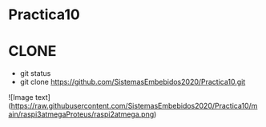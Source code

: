 # Practica10

# CLONE
- git status
- git clone https://github.com/SistemasEmbebidos2020/Practica10.git

  
![Image text] (https://raw.githubusercontent.com/SistemasEmbebidos2020/Practica10/main/raspi3atmegaProteus/raspi2atmega.png)

